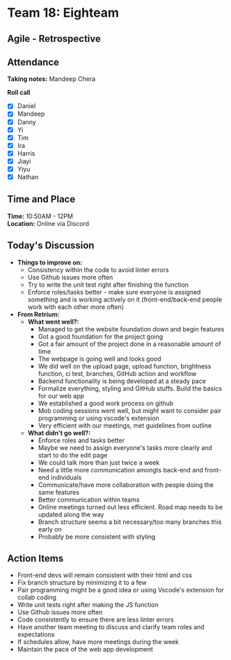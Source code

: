 # Team 18: Eighteam

## Agile - Retrospective
  
## Attendance
**Taking notes:** Mandeep Chera
  
**Roll call**
- [x] Daniel
- [x] Mandeep
- [x] Danny
- [x] Yi
- [x] Tim
- [x] Ira
- [x] Harris
- [x] Jiayi
- [x] Yiyu
- [x] Nathan
  
## Time and Place
**Time:** 10:50AM - 12PM
<br/>
**Location:** Online via Discord
  
## Today's Discussion
- **Things to improve on:**
  - Consistency within the code to avoid linter errors
  - Use Github issues more often
  - Try to write the unit test right after finishing the function
  - Enforce roles/tasks better - make sure everyone is assigned something and is working actively on it (front-end/back-end people work with each other more often)
- **From Retrium:**
  - **What went well?:**
    - Managed to get the website foundation down and begin features
    - Got a good foundation for the project going
    - Got a fair amount of the project done in a reasonable amount of time
    - The webpage is going well and looks good
    - We did well on the upload page, upload function, brightness function, ci test, branches, GitHub action and workflow
    - Backend functionality is being developed at a steady pace
    - Formalize everything, styling and GitHub stuffs. Build the basics for our web app
    - We established a good work process on github
    - Mob coding sessions went well, but might want to consider pair programming or using vscode's extension
    - Very efficient with our meetings, met guidelines from outline
  - **What didn't go well?:**
    - Enforce roles and tasks better
    - Maybe we need to assign everyone's tasks more clearly and start to do the edit page
    - We could talk more than just twice a week
    - Need a little more communication amongts back-end and front-end individuals
    - Communicate/have more collaboration with people doing the same features
    - Better communication within teams
    - Online meetings turned out less efficient. Road map needs to be updated along the way
    - Branch structure seems a bit necessary/too many branches this early on
    - Probably be more consistent with styling

## Action Items

- Front-end devs will remain consistent with their html and css
- Fix branch structure by minimizing it to a few
- Pair programming might be a good idea or using Vscode's extension for collab coding
- Write unit tests right after making the JS function
- Use Github issues more often
- Code consistently to ensure there are less linter errors
- Have another team meeting to discuss and clarify team roles and expectations
- If schedules allow, have more meetings during the week
- Maintain the pace of the web app development
  
